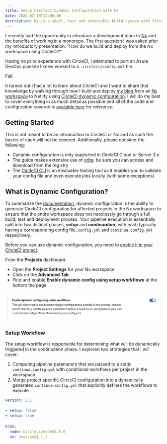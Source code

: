 ```yaml
---
title: Setup CircleCI Dynamic Configuration with Nx
date: 2022-02-10T12:00:00
description: Nx is a smart, fast and extensible build system with first class monorepo support making it trivial to determine what projects in the workspace need to be rebuilt and deployed. CircleCI is a powerful CI/CD tool and Dynamic Configuration is particularly useful for monorepos. This series of articles will explore techniques to use Nx to generate dynamic configuration for CircleCI.
---
```


I recently had the opportunity to introduce a development team to [Nx][nx] and the benefits of working in a monorepo. The first question I was asked after my introductory presentation: "How do we build and deploy from the Nx workspace using CircleCI?"

Having no prior experience with CircleCI, I attempted to port an Azure DevOps pipeline I knew worked to a `.circleci/config.yml` file...

Fail.

It turned out I had a lot to learn about CircleCI and I want to share that knowledge by walking through how I build and deploy [my blog](https://kenniejaydavis.com) from an [Nx workspace][sellmeadog] to Netlify using [CircleCI dynamic configuration][circle_dc]. I will do my best to cover everything in as much detail as possible and all of the code and configuration covered is [available here][sellmeadog] for reference.

## Getting Started

This is not meant to be an introduction to CircleCI or Nx and as such the basics of each will not be covered. Additionally, please consider the following:

- Dynamic configuration is only supported in CircleCI Cloud or Server 3.x
- The guide makes extensive use of [orbs][orbs]; be sure you can access and download from the registry
- The [CircleCI CLI][circle_cli] is an invaluable testing tool as it enables you to validate your config file and even execute jobs locally (with some exceptions)

## What is Dynamic Configuration?

To summarize the [documentation][circle_dc], dynamic configuration is the ability to generate CircleCI configuration for affected projects in the Nx workspace to ensure that the entire workspace does not needlessly go through a full build, test and deployment process. Your pipeline execution is essentially split into two distinct phases, **_setup_** and **_continuation_**, with each typically having a corresponding config file, `config.yml` and `continue.config.yml` respectively.

Before you can use dynamic configuration, you need to [enable it in your CircleCI project](https://circleci.com/docs/2.0/dynamic-config/#getting-started-with-dynamic-config-in-circleci).

From the **Projects** dashboard:

- Open the **Project Settings** for your Nx workspace
- Click on the **Advanced Tab**
- Find and enable **Enable dynamic config using setup workflows** at the bottom the page

![Enable dynamic config using setup workflows](./dynamic-config-enable.png)

### Setup Workflow

The setup workflow is responsible for determining what will be dynamically triggered in the continuation phase. I explored two strategies that I will cover:

1. Computing pipeline parameters that are passed to a static `continue.config.yml` with conditional workflows per project in the workspace
2. Merge project specific CircleCI configuration into a dynamically generated `continue.config.yml` that explicitly defines the workflows to execute

```yaml {diff}
version: 2.1

- setup: false
+ setup: true

orbs:
  node: circleci/node@5.0.0
  nx: nrwl/nx@1.1.3
```

[circle_cli]: https://circleci.com/docs/2.0/local-cli/
[circle_dc]: https://circleci.com/docs/2.0/dynamic-config/
[nx]: https://nx.dev
[orbs]: https://circleci.com/docs/2.0/orb-intro/
[sellmeadog]: https://github.com/sellmeadog/sellmeadog
